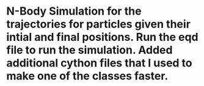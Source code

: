 # N-Body Simulation for the trajectories for particles given their intial and final positions. Run the eqd file to run the simulation. Added additional cython files that I used to make one of the classes faster.
